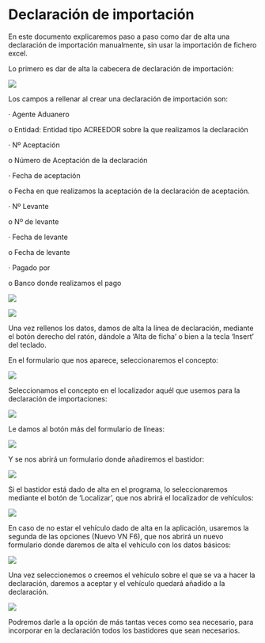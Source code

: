 # Declaración de importación

En este documento explicaremos paso a paso como dar de alta una declaración de importación manualmente, sin usar la importación de fichero excel.

Lo primero es dar de alta la cabecera de declaración de importación:

![](../.gitbook/assets/image%20%2824%29.png)

Los campos a rellenar al crear una declaración de importación son:

·         Agente Aduanero

o    Entidad: Entidad tipo ACREEDOR sobre la que realizamos la declaración

·         Nº Aceptación

o    Número de Aceptación de la declaración

·         Fecha de aceptación

o    Fecha en que realizamos la aceptación de la declaración de aceptación.

·         Nº Levante

o    Nº de levante

·         Fecha de levante

o    Fecha de levante

·         Pagado por

o    Banco donde realizamos el pago

![](../.gitbook/assets/image%20%2816%29.png)

![](../.gitbook/assets/image%20%2829%29.png)

Una vez rellenos los datos, damos de alta la línea de declaración, mediante el botón derecho del ratón, dándole a ‘Alta de ficha’ o bien a la tecla ‘Insert’ del teclado.

En el formulario que nos aparece, seleccionaremos el concepto:

![](../.gitbook/assets/image%20%2833%29.png)

Seleccionamos el concepto en el localizador aquél que usemos para la declaración de importaciones:

![](../.gitbook/assets/image%20%2849%29.png)

Le damos al botón más del formulario de líneas:

![](../.gitbook/assets/image%20%2851%29.png)

 Y se nos abrirá un formulario donde añadiremos el bastidor:

![](../.gitbook/assets/image%20%2855%29.png)

Si el bastidor está dado de alta en el programa, lo seleccionaremos mediante el botón de ‘Localizar’, que nos abrirá el localizador de vehículos:

![](../.gitbook/assets/image%20%2845%29.png)

En caso de no estar el vehículo dado de alta en la aplicación, usaremos la segunda de las opciones \(Nuevo VN    F6\), que nos abrirá un nuevo formulario donde daremos de alta el vehículo con los datos básicos:

![](../.gitbook/assets/image%20%2835%29.png)

Una vez seleccionemos o creemos el vehículo sobre el que se va a hacer la declaración, daremos a aceptar y el vehículo quedará añadido a la declaración.

![](../.gitbook/assets/image%20%2852%29.png)

Podremos darle a la opción de más tantas veces como sea necesario, para incorporar en la declaración todos los bastidores que sean necesarios.


